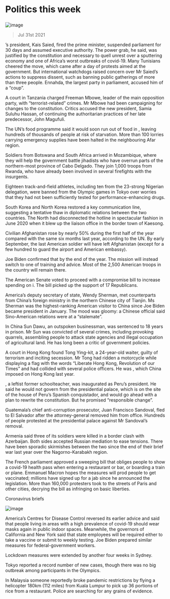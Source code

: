 ###### 
# Politics this week 
#####  
![image](images/20210731_WWP003_0.jpg) 
> Jul 31st 2021 
’s president, Kais Saied, fired the prime minister, suspended parliament for 30 days and assumed executive authority. The power grab, he said, was justified by the constitution and necessary to quell unrest over a sputtering economy and one of Africa’s worst outbreaks of covid-19. Many Tunisians cheered the move, which came after a day of protests aimed at the government. But international watchdogs raised concern over Mr Saied’s actions to suppress dissent, such as banning public gatherings of more than three people. Ennahda, the largest party in parliament, accused him of a “coup”.
A court in Tanzania charged Freeman Mbowe, leader of the main opposition party, with “terrorist-related” crimes. Mr Mbowe had been campaigning for changes to the constitution. Critics accused the new president, Samia Suluhu Hassan, of continuing the authoritarian practices of her late predecessor, John Magufuli.

The UN’s food programme said it would soon run out of food in , leaving hundreds of thousands of people at risk of starvation. More than 100 lorries carrying emergency supplies have been halted in the neighbouring Afar region.
Soldiers from Botswana and South Africa arrived in Mozambique, where they will help the government battle jihadists who have overrun parts of the northern-most province of Cabo Delgado. They join 1,000 troops from Rwanda, who have already been involved in several firefights with the insurgents.
Eighteen track-and-field athletes, including ten from the 23-strong Nigerian delegation, were banned from the Olympic games in Tokyo over worries that they had not been sufficiently tested for performance-enhancing drugs.
South Korea and North Korea restored a key communication line, suggesting a tentative thaw in diplomatic relations between the two countries. The North had disconnected the hotline in spectacular fashion in June 2020 when it blew up the liaison office in the border town of Kaesong.
Civilian  Afghanistan rose by nearly 50% during the first half of the year compared with the same six months last year, according to the UN. By early September, the last American soldier will have left Afghanistan (except for a few hundred to guard the airport and American embassy).
Joe Biden confirmed that  by the end of the year. The mission will instead switch to one of training and advice. Most of the 2,500 American troops in the country will remain there.
The American Senate voted to proceed with a compromise bill to increase spending on i. The bill picked up the support of 17 Republicans.
America’s deputy secretary of state, Wendy Sherman, met counterparts from China’s foreign ministry in the northern Chinese city of Tianjin. Ms Sherman was the highest-ranking American visitor to China since Joe Biden became president in January. The mood was gloomy: a Chinese official said Sino-American relations were at a “stalemate”.
In China Sun Dawu, an outspoken businessman, was sentenced to 18 years in prison. Mr Sun was convicted of several crimes, including provoking quarrels, assembling people to attack state agencies and illegal occupation of agricultural land. He has long been a critic of government policies.
A court in Hong Kong found Tong Ying-kit, a 24-year-old waiter, guilty of terrorism and inciting secession. Mr Tong had ridden a motorcycle while displaying a flag with the words “Liberate Hong Kong, Revolution of our Times” and had collided with several police officers. He was , which China imposed on Hong Kong last year.
, a leftist former schoolteacher, was inaugurated as Peru’s president. He said he would not govern from the presidential palace, which is on the site of the house of Peru’s Spanish conquistador, and would go ahead with a plan to rewrite the constitution. But he promised “responsible change”.
Guatemala’s chief anti-corruption prosecutor, Juan Francisco Sandoval, fled to El Salvador after the attorney-general removed him from office. Hundreds of people protested at the presidential palace against Mr Sandoval’s removal.
Armenia said three of its soldiers were killed in a border clash with Azerbaijan. Both sides accepted Russian mediation to ease tensions. There have been sporadic skirmishes between the two since the end of their brief war last year over the Nagorno-Karabakh region.
The French parliament approved a sweeping bill that obliges people to show a covid-19 health pass when entering a restaurant or bar, or boarding a train or plane. Emmanuel Macron hopes the measures will prod people to get vaccinated; millions have signed up for a jab since he announced the legislation. More than 160,000 protesters took to the streets of Paris and other cities, decrying the bill as infringing on basic liberties.
Coronavirus briefs
![image](images/20210731_WWC070.png) 

America’s Centres for Disease Control reversed its earlier advice and said that people living in areas with a high prevalence of covid-19 should wear masks again in public indoor spaces. Meanwhile, the governors of California and New York said that state employees will be required either to take a vaccine or submit to weekly testing. Joe Biden prepared similar measures for federal-government workers.
Lockdown measures were extended by another four weeks in Sydney.
Tokyo reported a record number of new cases, though there was no big outbreak among participants in the Olympics.
In Malaysia someone reportedly broke pandemic restrictions by flying a helicopter 180km (112 miles) from Kuala Lumpur to pick up 36 portions of rice from a restaurant. Police are searching for any grains of evidence.

